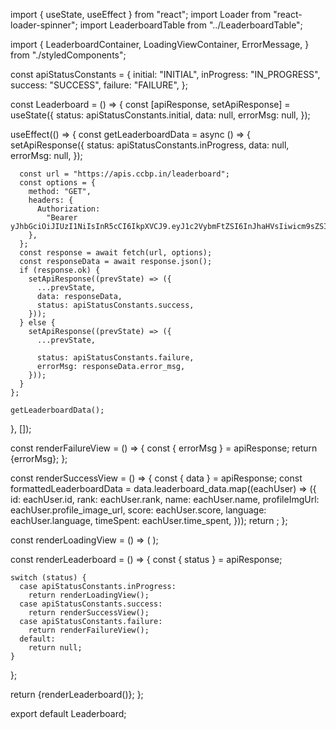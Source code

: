 import { useState, useEffect } from "react"; import Loader from
"react-loader-spinner"; import LeaderboardTable from "../LeaderboardTable";

import { LeaderboardContainer, LoadingViewContainer, ErrorMessage, } from
"./styledComponents";

const apiStatusConstants = { initial: "INITIAL", inProgress: "IN_PROGRESS",
success: "SUCCESS", failure: "FAILURE", };

const Leaderboard = () => { const [apiResponse, setApiResponse] = useState({
status: apiStatusConstants.initial, data: null, errorMsg: null, });

useEffect(() => { const getLeaderboardData = async () => { setApiResponse({
status: apiStatusConstants.inProgress, data: null, errorMsg: null, });

      const url = "https://apis.ccbp.in/leaderboard";
      const options = {
        method: "GET",
        headers: {
          Authorization:
            "Bearer yJhbGciOiJIUzI1NiIsInR5cCI6IkpXVCJ9.eyJ1c2VybmFtZSI6InJhaHVsIiwicm9sZSI6IlBSSU1FX1VTRVIiLCJpYXQiOjE2MjMwNjU1MzJ9.D13s5wN3Oh59aa_qtXMo3Ec4wojOx0EZh8Xr5C5sRkU",
        },
      };
      const response = await fetch(url, options);
      const responseData = await response.json();
      if (response.ok) {
        setApiResponse((prevState) => ({
          ...prevState,
          data: responseData,
          status: apiStatusConstants.success,
        }));
      } else {
        setApiResponse((prevState) => ({
          ...prevState,

          status: apiStatusConstants.failure,
          errorMsg: responseData.error_msg,
        }));
      }
    };

    getLeaderboardData();

}, []);

const renderFailureView = () => { const { errorMsg } = apiResponse; return
<ErrorMessage>{errorMsg}</ErrorMessage>; };

const renderSuccessView = () => { const { data } = apiResponse; const
formattedLeaderboardData = data.leaderboard_data.map((eachUser) => ({ id:
eachUser.id, rank: eachUser.rank, name: eachUser.name, profileImgUrl:
eachUser.profile_image_url, score: eachUser.score, language: eachUser.language,
timeSpent: eachUser.time_spent, })); return
<LeaderboardTable leaderboardData={formattedLeaderboardData} />; };

const renderLoadingView = () => ( <LoadingViewContainer>
<Loader type="ThreeDots" color="#ffffff" height="50" width="50" />
</LoadingViewContainer> );

const renderLeaderboard = () => { const { status } = apiResponse;

    switch (status) {
      case apiStatusConstants.inProgress:
        return renderLoadingView();
      case apiStatusConstants.success:
        return renderSuccessView();
      case apiStatusConstants.failure:
        return renderFailureView();
      default:
        return null;
    }

};

return <LeaderboardContainer>{renderLeaderboard()}</LeaderboardContainer>; };

export default Leaderboard;
